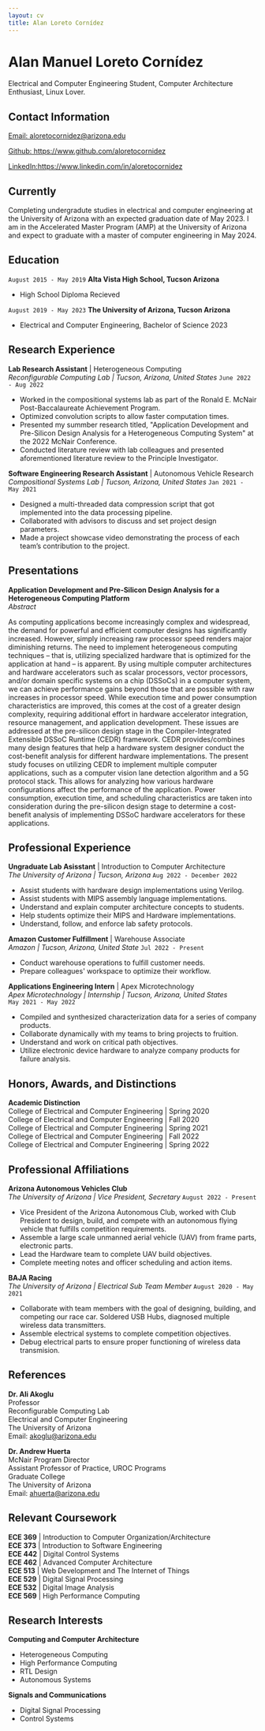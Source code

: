 ```yaml
---
layout: cv
title: Alan Loreto Cornídez
---
```

# Alan Manuel Loreto Cornídez
Electrical and Computer Engineering Student, Computer Architecture Enthusiast, Linux Lover.

## Contact Information
<div id="webaddress" >
<p>
    <a href="mailto: aloretocornidez@arizona.edu">Email: aloretocornidez@arizona.edu</a>
</p>
<p><a href="https://www.github.com/aloretocornidez" target=_blank>Github: https://www.github.com/aloretocornidez</a></p>
<p><a href="https://www.linkedin.com/in/aloretocornidez" target=_blank> LinkedIn:https://www.linkedin.com/in/aloretocornidez</a></p>

</div>



## Currently

Completing undergradute studies in electrical and computer engineering at the University of Arizona with an expected graduation date of May 2023. I am in the Accelerated Master Program (AMP) at the University of Arizona and expect to graduate with a master of computer engineering in May 2024.



## Education
`August 2015 - May 2019`
__Alta Vista High School, Tucson Arizona__  
- High School Diploma Recieved

`August 2019 - May 2023`
__The University of Arizona, Tucson Arizona__
- Electrical and Computer Engineering, Bachelor of Science 2023


## Research Experience
__Lab Research Assistant__ | Heterogeneous Computing  
*Reconfigurable Computing Lab | Tucson, Arizona, United States* `June 2022 - Aug 2022`  
- Worked in the compositional systems lab as part of the Ronald E. McNair   Post-Baccalaureate Achievement Program.  
- Optimized convolution scripts to allow faster computation times.  
- Presented my summber research titled, "Application Development and   Pre-Silicon Design Analysis for a Heterogeneous Computing System" at the 2022 McNair Conference.  
- Conducted literature review with lab colleagues and presented aforementioned literature review to the Principle Investigator.  


__Software Engineering Research Assistant__ | Autonomous Vehicle Research  
*Compositional Systems Lab | Tucson, Arizona, United States* `Jan 2021 - May 2021`  
- Designed a multi-threaded data compression script that got implemented into the data processing pipeline.  
- Collaborated with advisors to discuss and set project design parameters.  
- Made a project showcase video demonstrating the process of each team’s contribution to the project.  


<!-- 
## Publications


-->

## Presentations
__Application Development and Pre-Silicon Design Analysis for a Heterogeneous Computing Platform__  
*Abstract*  
<!--One liner abstract -->
As computing applications become increasingly complex and widespread, the demand for powerful and efficient computer designs has significantly increased. However, simply increasing raw processor speed renders major diminishing returns. The need to implement heterogeneous computing techniques – that is, utilizing specialized hardware that is optimized for the application at hand – is apparent. By using multiple computer architectures and hardware accelerators such as scalar processors, vector processors, and/or domain specific systems on a chip (DSSoCs) in a computer system, we can achieve performance gains beyond those that are possible with raw increases in processor speed. While execution time and power consumption characteristics are improved, this comes at the cost of a greater design complexity, requiring additional effort in hardware accelerator integration, resource management, and application development. These issues are addressed at the pre-silicon design stage in the Compiler-Integrated Extensible DSSoC Runtime (CEDR) framework. CEDR provides/combines many design features that help a hardware system designer conduct the cost-benefit analysis for different hardware implementations. The present study focuses on utilizing CEDR to implement multiple computer applications, such as a computer vision lane detection algorithm and a 5G protocol stack. This allows for analyzing how various hardware configurations affect the performance of the application. Power consumption, execution time, and scheduling characteristics are taken into consideration during the pre-silicon design stage to determine a cost-benefit analysis of implementing DSSoC hardware accelerators for these applications.

<!-- PDF Copied version with line breaks.
As computing applications become increasingly complex and widespread, the
demand for powerful and efficient computer designs has significantly increased. However,
simply increasing raw processor speed renders major diminishing returns. The need to
implement heterogeneous computing techniques – that is, utilizing specialized hardware that
is optimized for the application at hand – is apparent. By using multiple computer
architectures and hardware accelerators such as scalar processors, vector processors, and/or
domain specific systems on a chip (DSSoCs) in a computer system, we can achieve
performance gains beyond those that are possible with raw increases in processor speed.
While execution time and power consumption characteristics are improved, this comes at the
cost of a greater design complexity, requiring additional effort in hardware accelerator
integration, resource management, and application development. These issues are addressed
at the pre-silicon design stage in the Compiler-Integrated Extensible DSSoC Runtime (CEDR)
framework. CEDR provides/combines many design features that help a hardware system
designer conduct the cost-benefit analysis for different hardware implementations. The
present study focuses on utilizing CEDR to implement multiple computer applications, such as
a computer vision lane detection algorithm and a 5G protocol stack. This allows for analyzing
how various hardware configurations affect the performance of the application. Power
consumption, execution time, and scheduling characteristics are taken into consideration
during the pre-silicon design stage to determine a cost-benefit analysis of implementing
DSSoC hardware accelerators for these applications.
-->


## Professional Experience
__Ungraduate Lab Asisstant__ | Introduction to Computer Architecture  
*The University of Arizona | Tucson, Arizona* `Aug 2022 - December 2022`  
- Assist students with hardware design implementations using Verilog.  
- Assist students with MIPS assembly language implementations.  
- Understand and explain computer architecture concepts to students.  
- Help students optimize their MIPS and Hardware implementations.  
- Understand, follow, and enforce lab safety protocols.  


__Amazon Customer Fulfillment__ | Warehouse Associate  
*Amazon | Tucson, Arizona, United State* `Jul 2022 - Present`  
- Conduct warehouse operations to fulfill customer needs.  
- Prepare colleagues' workspace to optimize their workflow.  


__Applications Engineering Intern__ | Apex Microtechnology  
*Apex Microtechnology | Internship | Tucson, Arizona, United States*  
`May 2021 - May 2022`  
- Compiled and synthesized characterization data for a series of company products.  
- Collaborate dynamically with my teams to bring projects to fruition.   
- Understand and work on critical path objectives.  
- Utilize electronic device hardware to analyze company products for failure analysis.



## Honors, Awards, and Distinctions
__Academic Distinction__    
College of Electrical and Computer Engineering | Spring 2020  
College of Electrical and Computer Engineering | Fall 2020  
College of Electrical and Computer Engineering | Spring 2021  
College of Electrical and Computer Engineering | Fall 2022  
College of Electrical and Computer Engineering | Spring 2022  
  


## Professional Affiliations
__Arizona Autonomous Vehicles Club__  
*The University of Arizona | Vice President, Secretary* `August 2022 - Present`
- Vice President of the Arizona Autonomous Club, worked with Club President to design, build, and compete with an autonomous flying vehicle that fulfills competition requirements.
- Assemble a large scale unmanned aerial vehicle (UAV) from frame parts, electronic parts.
- Lead the Hardware team to complete UAV build objectives.
- Complete meeting notes and officer scheduling and action items.

__BAJA Racing__  
*The University of Arizona | Electrical Sub Team Member* `August 2020 - May 2021`
- Collaborate with team members with the goal of designing, building, and competing our race car. Soldered USB Hubs, diagnosed multiple wireless data transmitters.
- Assemble electrical systems to complete competition objectives.
- Debug electrical parts to ensure proper functioning of wireless data transmision.




## References
__Dr. Ali Akoglu__  
Professor  
Reconfigurable Computing Lab  
Electrical and Computer Engineering  
The University of Arizona  
Email: <a href="mailto: akoglu@arizona.edu">akoglu@arizona.edu</a>

__Dr. Andrew Huerta__  
McNair Program Director  
Assistant Professor of Practice, UROC Programs  
Graduate College  
The University of Arizona  
Email: <a href="mailto: ahuerta@arizona.edu">ahuerta@arizona.edu</a>





## Relevant Coursework  
__ECE 369__ | Introduction to Computer Organization/Architecture  
__ECE 373__ | Introduction to Software Engineering  
__ECE 442__ | Digital Control Systems  
__ECE 462__ | Advanced Computer Architecture  
__ECE 513__ | Web Development and The Internet of Things  
__ECE 529__ | Digital Signal Processing  
__ECE 532__ | Digital Image Analysis  
__ECE 569__ | High Performance Computing  



## Research Interests
__Computing and Computer Architecture__
- Heterogeneous Computing
- High Performance Computing
- RTL Design
- Autonomous Systems

__Signals and Communications__
- Digital Signal Processing
- Control Systems


